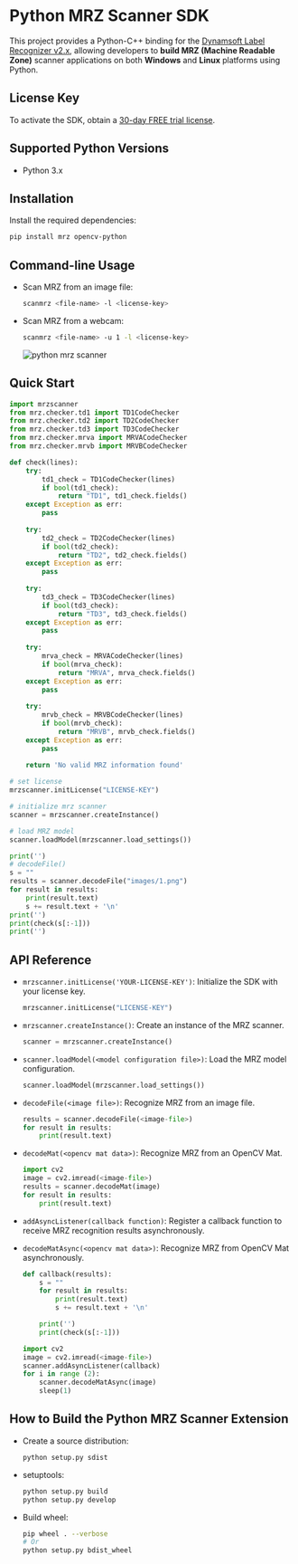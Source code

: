 # Python MRZ Scanner SDK
This project provides a Python-C++ binding for the [Dynamsoft Label Recognizer v2.x](https://www.dynamsoft.com/label-recognition/overview/), allowing developers to **build MRZ (Machine Readable Zone)** scanner applications on both **Windows** and **Linux** platforms using Python.

## License Key
To activate the SDK, obtain a [30-day FREE trial license](https://www.dynamsoft.com/customer/license/trialLicense/?product=dlr).


## Supported Python Versions
* Python 3.x

## Installation
Install the required dependencies:
```bash 
pip install mrz opencv-python
```

## Command-line Usage
- Scan MRZ from an image file:
    ```bash 
    scanmrz <file-name> -l <license-key>
    ```
- Scan MRZ from a webcam:
    ```bash 
    scanmrz <file-name> -u 1 -l <license-key>
    ```

    ![python mrz scanner](https://www.dynamsoft.com/codepool/img/2022/08/python-mrz-scanner.png)

## Quick Start
```python
import mrzscanner
from mrz.checker.td1 import TD1CodeChecker
from mrz.checker.td2 import TD2CodeChecker
from mrz.checker.td3 import TD3CodeChecker
from mrz.checker.mrva import MRVACodeChecker
from mrz.checker.mrvb import MRVBCodeChecker

def check(lines):
    try:
        td1_check = TD1CodeChecker(lines)
        if bool(td1_check):
            return "TD1", td1_check.fields()
    except Exception as err:
        pass
    
    try:
        td2_check = TD2CodeChecker(lines)
        if bool(td2_check):
            return "TD2", td2_check.fields()
    except Exception as err:
        pass
    
    try:
        td3_check = TD3CodeChecker(lines)
        if bool(td3_check):
            return "TD3", td3_check.fields()
    except Exception as err:
        pass
    
    try:
        mrva_check = MRVACodeChecker(lines)
        if bool(mrva_check):
            return "MRVA", mrva_check.fields()
    except Exception as err:
        pass
    
    try:
        mrvb_check = MRVBCodeChecker(lines)
        if bool(mrvb_check):
            return "MRVB", mrvb_check.fields()
    except Exception as err:
        pass
    
    return 'No valid MRZ information found'

# set license
mrzscanner.initLicense("LICENSE-KEY")

# initialize mrz scanner
scanner = mrzscanner.createInstance()

# load MRZ model
scanner.loadModel(mrzscanner.load_settings())

print('')
# decodeFile()
s = ""
results = scanner.decodeFile("images/1.png")
for result in results:
    print(result.text)
    s += result.text + '\n'
print('')
print(check(s[:-1]))
print('')
```

## API Reference
- `mrzscanner.initLicense('YOUR-LICENSE-KEY')`: Initialize the SDK with your license key.
    
    ```python
    mrzscanner.initLicense("LICENSE-KEY")
    ```

- `mrzscanner.createInstance()`: Create an instance of the MRZ scanner.
    
    ```python
    scanner = mrzscanner.createInstance()
    ```
- `scanner.loadModel(<model configuration file>)`: Load the MRZ model configuration.
    
    ```python
    scanner.loadModel(mrzscanner.load_settings())
    ```
- `decodeFile(<image file>)`: Recognize MRZ from an image file.

    ```python
    results = scanner.decodeFile(<image-file>)
    for result in results:
        print(result.text)
    ```
- `decodeMat(<opencv mat data>)`: Recognize MRZ from an OpenCV Mat.
    ```python
    import cv2
    image = cv2.imread(<image-file>)
    results = scanner.decodeMat(image)
    for result in results:
        print(result.text)
    ```
- `addAsyncListener(callback function)`: Register a callback function to receive MRZ recognition results asynchronously.
- `decodeMatAsync(<opencv mat data>)`: Recognize MRZ from OpenCV Mat asynchronously.
    ```python
    def callback(results):
        s = ""
        for result in results:
            print(result.text)
            s += result.text + '\n'
    
        print('')
        print(check(s[:-1]))
    
    import cv2
    image = cv2.imread(<image-file>)
    scanner.addAsyncListener(callback)
    for i in range (2):
        scanner.decodeMatAsync(image)
        sleep(1)
    ```

## How to Build the Python MRZ Scanner Extension
- Create a source distribution:
    
    ```bash
    python setup.py sdist
    ```

- setuptools:
    
    ```bash
    python setup.py build
    python setup.py develop 
    ```
- Build wheel:
    
    ```bash
    pip wheel . --verbose
    # Or
    python setup.py bdist_wheel
    ```


